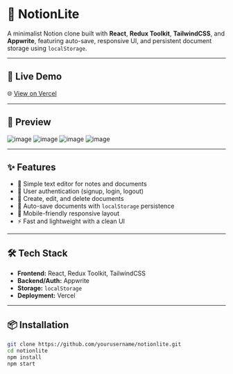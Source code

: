 # 📝 NotionLite

A minimalist Notion clone built with **React**, **Redux Toolkit**, **TailwindCSS**, and **Appwrite**, featuring auto-save, responsive UI, and persistent document storage using `localStorage`.

---

## 🚀 Live Demo

🌐 [View on Vercel](https://notionlite.vercel.app)

---

## 📸 Preview
![image](https://github.com/user-attachments/assets/59ff5072-eda3-4b93-9c51-85c48acb4de4)
![image](https://github.com/user-attachments/assets/6e190545-bc40-4ac5-a29f-6434da063a19)
![image](https://github.com/user-attachments/assets/d7661aba-d092-4bfe-b674-74902b1ac151)
![image](https://github.com/user-attachments/assets/75609b23-c026-455a-befa-75659effc6bd)


---

## ✨ Features

- 🧠 Simple text editor for notes and documents
- 🔐 User authentication (signup, login, logout)
- 📄 Create, edit, and delete documents
- 💾 Auto-save documents with `localStorage` persistence
- 📱 Mobile-friendly responsive layout
- ⚡ Fast and lightweight with a clean UI

---

## 🛠️ Tech Stack

- **Frontend:** React, Redux Toolkit, TailwindCSS
- **Backend/Auth:** Appwrite
- **Storage:** `localStorage`
- **Deployment:** Vercel

---

## 📦 Installation

```bash
git clone https://github.com/yourusername/notionlite.git
cd notionlite
npm install
npm start
